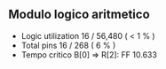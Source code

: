 ## Modulo logico aritmetico
  - Logic utilization 16 / 56,480 ( < 1 % )
  - Total pins        16 / 268 ( 6 % )
  - Tempo critico B[0] => R[2]: FF 10.633 
